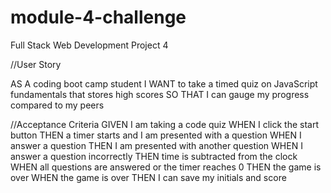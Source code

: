 # module-4-challenge
Full Stack Web Development Project 4

//User Story

AS A coding boot camp student
I WANT to take a timed quiz on JavaScript fundamentals that stores high scores
SO THAT I can gauge my progress compared to my peers

//Acceptance Criteria
GIVEN I am taking a code quiz
WHEN I click the start button
THEN a timer starts and I am presented with a question
WHEN I answer a question
THEN I am presented with another question
WHEN I answer a question incorrectly
THEN time is subtracted from the clock
WHEN all questions are answered or the timer reaches 0
THEN the game is over
WHEN the game is over
THEN I can save my initials and score